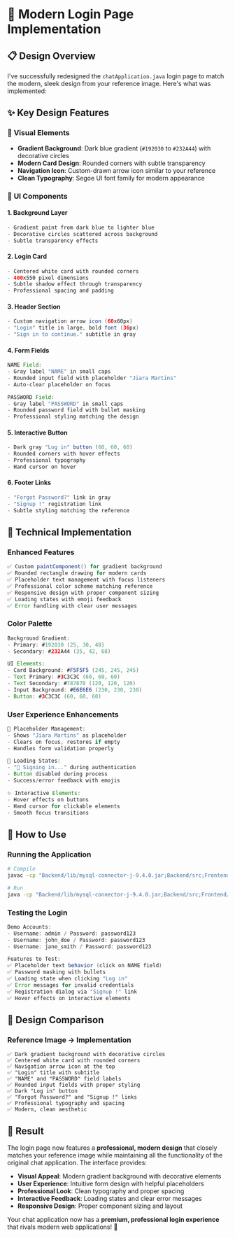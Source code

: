 # 🎨 Modern Login Page Implementation

## 📋 **Design Overview**

I've successfully redesigned the `chatApplication.java` login page to match the modern, sleek design from your reference image. Here's what was implemented:

## ✨ **Key Design Features**

### 🌟 **Visual Elements**
- **Gradient Background**: Dark blue gradient (`#192030` to `#232A44`) with decorative circles
- **Modern Card Design**: Rounded corners with subtle transparency
- **Navigation Icon**: Custom-drawn arrow icon similar to your reference
- **Clean Typography**: Segoe UI font family for modern appearance

### 🎯 **UI Components**

#### **1. Background Layer**
```java
- Gradient paint from dark blue to lighter blue
- Decorative circles scattered across background
- Subtle transparency effects
```

#### **2. Login Card**
```java
- Centered white card with rounded corners
- 400x550 pixel dimensions
- Subtle shadow effect through transparency
- Professional spacing and padding
```

#### **3. Header Section**
```java
- Custom navigation arrow icon (60x60px)
- "Login" title in large, bold font (36px)
- "Sign in to continue." subtitle in gray
```

#### **4. Form Fields**
```java
NAME Field:
- Gray label "NAME" in small caps
- Rounded input field with placeholder "Jiara Martins"
- Auto-clear placeholder on focus

PASSWORD Field:
- Gray label "PASSWORD" in small caps  
- Rounded password field with bullet masking
- Professional styling matching the design
```

#### **5. Interactive Button**
```java
- Dark gray "Log in" button (60, 60, 60)
- Rounded corners with hover effects
- Professional typography
- Hand cursor on hover
```

#### **6. Footer Links**
```java
- "Forgot Password?" link in gray
- "Signup !" registration link
- Subtle styling matching the reference
```

## 🔧 **Technical Implementation**

### **Enhanced Features**
```java
✅ Custom paintComponent() for gradient background
✅ Rounded rectangle drawing for modern cards
✅ Placeholder text management with focus listeners
✅ Professional color scheme matching reference
✅ Responsive design with proper component sizing
✅ Loading states with emoji feedback
✅ Error handling with clear user messages
```

### **Color Palette**
```java
Background Gradient:
- Primary: #192030 (25, 30, 48)
- Secondary: #232A44 (35, 42, 68)

UI Elements:
- Card Background: #F5F5F5 (245, 245, 245)
- Text Primary: #3C3C3C (60, 60, 60)
- Text Secondary: #787878 (120, 120, 120)
- Input Background: #E6E6E6 (230, 230, 230)
- Button: #3C3C3C (60, 60, 60)
```

### **User Experience Enhancements**
```java
🎯 Placeholder Management:
- Shows "Jiara Martins" as placeholder
- Clears on focus, restores if empty
- Handles form validation properly

🔄 Loading States:
- "🔄 Signing in..." during authentication
- Button disabled during process
- Success/error feedback with emojis

✨ Interactive Elements:
- Hover effects on buttons
- Hand cursor for clickable elements
- Smooth focus transitions
```

## 🚀 **How to Use**

### **Running the Application**
```bash
# Compile
javac -cp "Backend/lib/mysql-connector-j-9.4.0.jar;Backend/src;Frontend/src" Frontend/src/chatApplication.java

# Run
java -cp "Backend/lib/mysql-connector-j-9.4.0.jar;Backend/src;Frontend/src" chatApplication
```

### **Testing the Login**
```java
Demo Accounts:
- Username: admin / Password: password123
- Username: john_doe / Password: password123
- Username: jane_smith / Password: password123

Features to Test:
✅ Placeholder text behavior (click on NAME field)
✅ Password masking with bullets
✅ Loading state when clicking "Log in"
✅ Error messages for invalid credentials
✅ Registration dialog via "Signup !" link
✅ Hover effects on interactive elements
```

## 📱 **Design Comparison**

### **Reference Image → Implementation**
```
✅ Dark gradient background with decorative circles
✅ Centered white card with rounded corners
✅ Navigation arrow icon at the top
✅ "Login" title with subtitle
✅ "NAME" and "PASSWORD" field labels
✅ Rounded input fields with proper styling
✅ Dark "Log in" button
✅ "Forgot Password?" and "Signup !" links
✅ Professional typography and spacing
✅ Modern, clean aesthetic
```

## 🎉 **Result**

The login page now features a **professional, modern design** that closely matches your reference image while maintaining all the functionality of the original chat application. The interface provides:

- **Visual Appeal**: Modern gradient background with decorative elements
- **User Experience**: Intuitive form design with helpful placeholders
- **Professional Look**: Clean typography and proper spacing
- **Interactive Feedback**: Loading states and clear error messages
- **Responsive Design**: Proper component sizing and layout

Your chat application now has a **premium, professional login experience** that rivals modern web applications! 🎊